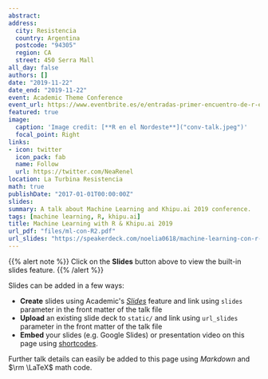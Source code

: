 ```yaml
---
abstract: 
address:
  city: Resistencia 
  country: Argentina
  postcode: "94305"
  region: CA
  street: 450 Serra Mall
all_day: false
authors: []
date: "2019-11-22"
date_end: "2019-11-22"
event: Academic Theme Conference
event_url: https://www.eventbrite.es/e/entradas-primer-encuentro-de-r-en-el-nea-81623396777#
featured: true
image:
  caption: 'Image credit: [**R en el Nordeste**]("conv-talk.jpeg")'
  focal_point: Right
links:
- icon: twitter
  icon_pack: fab
  name: Follow
  url: https://twitter.com/NeaRenel 
location: La Turbina Resistencia
math: true
publishDate: "2017-01-01T00:00:00Z"
slides:
summary: A talk about Machine Learning and Khipu.ai 2019 conference.
tags: [machine learning, R, khipu.ai]
title: Machine Learning with R & Khipu.ai 2019
url_pdf: "files/ml-con-R2.pdf"
url_slides: "https://speakerdeck.com/noelia0618/machine-learning-con-r-r-en-el-nordeste"
---
```


{{% alert note %}}
Click on the **Slides** button above to view the built-in slides feature.
{{% /alert %}}

Slides can be added in a few ways:

- **Create** slides using Academic's [*Slides*](https://sourcethemes.com/academic/docs/managing-content/#create-slides) feature and link using `slides` parameter in the front matter of the talk file
- **Upload** an existing slide deck to `static/` and link using `url_slides` parameter in the front matter of the talk file
- **Embed** your slides (e.g. Google Slides) or presentation video on this page using [shortcodes](https://sourcethemes.com/academic/docs/writing-markdown-latex/).

Further talk details can easily be added to this page using *Markdown* and $\rm \LaTeX$ math code.
